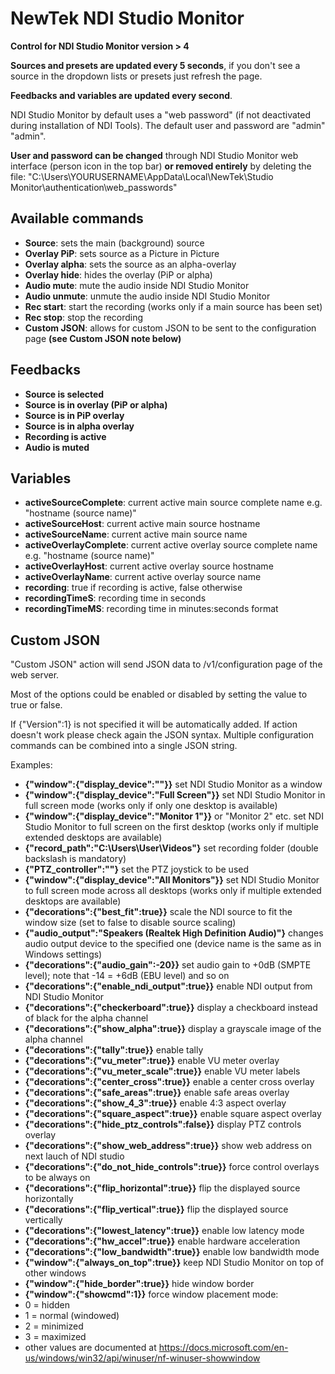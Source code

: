 # NewTek NDI Studio Monitor

**Control for NDI Studio Monitor version > 4**

**Sources and presets are updated every 5 seconds**, if you don't see a source in the dropdown lists or presets just refresh the page.

**Feedbacks and variables are updated every second**.

NDI Studio Monitor by default uses a "web password" (if not deactivated during installation of NDI Tools). The default user and password are "admin" "admin".

**User and password can be changed** through NDI Studio Monitor web interface (person icon in the top bar) **or removed entirely** by deleting the file: 
"C:\Users\YOURUSERNAME\AppData\Local\NewTek\Studio Monitor\authentication\web_passwords"

## Available commands

* **Source**: sets the main (background) source
* **Overlay PiP**: sets source as a Picture in Picture
* **Overlay alpha**: sets the source as an alpha-overlay
* **Overlay hide**:	hides the overlay (PiP or alpha)
* **Audio mute**: mute the audio inside NDI Studio Monitor
* **Audio unmute**: unmute the audio inside NDI Studio Monitor
* **Rec start**: start the recording (works only if a main source has been set)
* **Rec stop**: stop the recording
* **Custom JSON**: allows for custom JSON to be sent to the configuration page **(see Custom JSON note below)**

## Feedbacks

* **Source is selected**
* **Source is in overlay (PiP or alpha)**
* **Source is in PiP overlay**
* **Source is in alpha overlay**
* **Recording is active**
* **Audio is muted**

## Variables

* **activeSourceComplete**: current active main source complete name e.g. "hostname (source name)"
* **activeSourceHost**: current active main source hostname
* **activeSourceName**: current active main source name
* **activeOverlayComplete**: current active overlay source complete name e.g. "hostname (source name)"
* **activeOverlayHost**: current active overlay source hostname
* **activeOverlayName**: current active overlay source name
* **recording**: true if recording is active, false otherwise
* **recordingTimeS**: recording time in seconds
* **recordingTimeMS**: recording time in minutes:seconds format

## Custom JSON

"Custom JSON" action will send JSON data to /v1/configuration page of the web server.

Most of the options could be enabled or disabled by setting the value to true or false. 

If {"Version":1} is not specified it will be automatically added.
If action doesn't work please check again the JSON syntax.
Multiple configuration commands can be combined into a single JSON string.

Examples:
* **{"window":{"display_device":""}}** set NDI Studio Monitor as a window
* **{"window":{"display_device":"Full Screen"}}** set NDI Studio Monitor in full screen mode (works only if only one desktop is available)
* **{"window":{"display_device":"Monitor 1"}}** or "Monitor 2" etc. set NDI Studio Monitor to full screen on the first desktop (works only if multiple extended desktops are available)
* **{"record_path":"C:\\Users\\User\\Videos"}** set recording folder (double backslash is mandatory)
* **{"PTZ_controller":""}** set the PTZ joystick to be used
* **{"window":{"display_device":"All Monitors"}}** set NDI Studio Monitor to full screen mode across all desktops (works only if multiple extended desktops are available)
* **{"decorations":{"best_fit":true}}** scale the NDI source to fit the window size (set to false to disable source scaling)
* **{"audio_output":"Speakers (Realtek High Definition Audio)"}** changes audio output device to the specified one (device name is the same as in Windows settings)
* **{"decorations":{"audio_gain":-20}}** set audio gain to +0dB (SMPTE level); note that -14 = +6dB (EBU level) and so on
* **{"decorations":{"enable_ndi_output":true}}** enable NDI output from NDI Studio Monitor
* **{"decorations":{"checkerboard":true}}** display a checkboard instead of black for the alpha channel
* **{"decorations":{"show_alpha":true}}** display a grayscale image of the alpha channel
* **{"decorations":{"tally":true}}** enable tally
* **{"decorations":{"vu_meter":true}}** enable VU meter overlay
* **{"decorations":{"vu_meter_scale":true}}** enable VU meter labels
* **{"decorations":{"center_cross":true}}** enable a center cross overlay
* **{"decorations":{"safe_areas":true}}** enable safe areas overlay
* **{"decorations":{"show_4_3":true}}** enable 4:3 aspect overlay
* **{"decorations":{"square_aspect":true}}** enable square aspect overlay
* **{"decorations":{"hide_ptz_controls":false}}** display PTZ controls overlay
* **{"decorations":{"show_web_address":true}}** show web address on next lauch of NDI studio
* **{"decorations":{"do_not_hide_controls":true}}** force control overlays to be always on
* **{"decorations":{"flip_horizontal":true}}** flip the displayed source horizontally
* **{"decorations":{"flip_vertical":true}}**  flip the displayed source vertically
* **{"decorations":{"lowest_latency":true}}** enable low latency mode
* **{"decorations":{"hw_accel":true}}** enable hardware acceleration
* **{"decorations":{"low_bandwidth":true}}** enable low bandwidth mode
* **{"window":{"always_on_top":true}}** keep NDI Studio Monitor on top of other windows
* **{"window":{"hide_border":true}}** hide window border
* **{"window":{"showcmd":1}}** force window placement mode:
 * 0 = hidden
 * 1 = normal (windowed)
 * 2 = minimized
 * 3 = maximized
 * other values are documented at https://docs.microsoft.com/en-us/windows/win32/api/winuser/nf-winuser-showwindow
